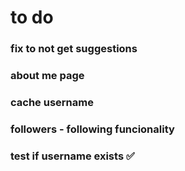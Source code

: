 # to do

### fix to not get suggestions
### about me page
### cache username
### followers - following funcionality 
### test if username exists ✅